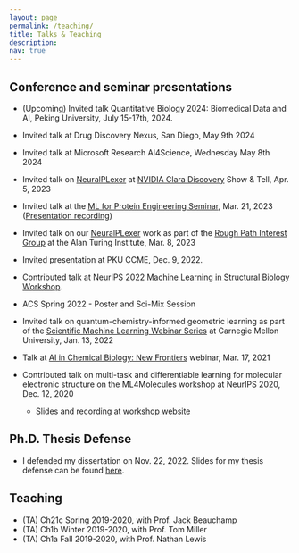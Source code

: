 ```yaml
---
layout: page
permalink: /teaching/
title: Talks & Teaching
description:
nav: true
---
```


## Conference and seminar presentations

* (Upcoming) Invited talk Quantitative Biology 2024: Biomedical Data and AI, Peking University, July 15-17th, 2024.

* Invited talk at Drug Discovery Nexus, San Diego, May 9th 2024

* Invited talk at Microsoft Research AI4Science, Wednesday May 8th 2024

* Invited talk on <a href="https://arxiv.org/abs/2209.15171">NeuralPLexer</a> at <a href="https://www.nvidia.com/en-us/clara/drug-discovery/">NVIDIA Clara Discovery</a> Show & Tell, Apr. 5, 2023

* Invited talk at the <a href="https://www.ml4proteinengineering.com/">ML for Protein Engineering Seminar</a>, Mar. 21, 2023 (<a href="https://youtu.be/73blwIx9QUg">Presentation recording</a>)

* Invited talk on our <a href="https://arxiv.org/abs/2209.15171">NeuralPLexer</a> work as part of the <a href="https://datasig.ac.uk/event/zhuoran-qiao-2023-03-08">Rough Path Interest Group</a> at the Alan Turing Institute, Mar. 8, 2023

* Invited presentation at PKU CCME, Dec. 9, 2022.

* Contributed talk at NeurIPS 2022 <a href="https://www.mlsb.io/">Machine Learning in Structural Biology Workshop</a>.

* ACS Spring 2022 - Poster and Sci-Mix Session

* Invited talk on quantum-chemistry-informed geometric learning as part of the <a href="https://www.cmu.edu/aced/sciML.html">Scientific Machine Learning Webinar Series</a> at Carnegie Mellon University, Jan. 13, 2022

* Talk at <a href="https://www.nyas.org/events/2021/ai-in-chemical-biology-new-frontiers/">AI in Chemical Biology: New Frontiers</a> webinar, Mar. 17, 2021

* Contributed talk on multi-task and differentiable learning for molecular electronic structure on the ML4Molecules workshop at NeurIPS 2020, Dec. 12, 2020
  * Slides and recording at <a href="https://ml4molecules.github.io/">workshop website</a>

## Ph.D. Thesis Defense

* I defended my dissertation on Nov. 22, 2022. Slides for my thesis defense can be found <a href="https://drive.google.com/file/d/1TKfUd-0yWqXRalpmcHWKfc-T8vE6G50Q/view?usp=sharing">here</a>.


## Teaching

* (TA) Ch21c Spring 2019-2020, with Prof. Jack Beauchamp
* (TA) Ch1b Winter 2019-2020, with Prof. Tom Miller
* (TA) Ch1a Fall 2019-2020, with Prof. Nathan Lewis
